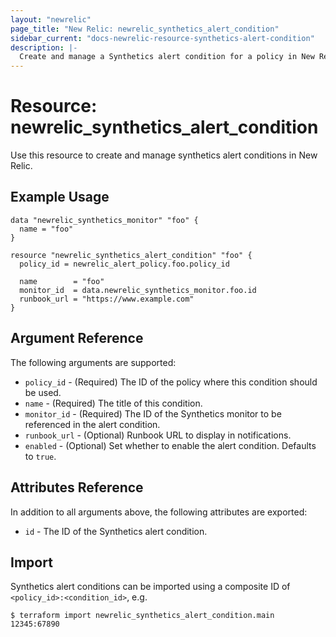 ```yaml
---
layout: "newrelic"
page_title: "New Relic: newrelic_synthetics_alert_condition"
sidebar_current: "docs-newrelic-resource-synthetics-alert-condition"
description: |-
  Create and manage a Synthetics alert condition for a policy in New Relic.
---
```


# Resource: newrelic\_synthetics\_alert\_condition

Use this resource to create and manage synthetics alert conditions in New Relic.

## Example Usage

```hcl
data "newrelic_synthetics_monitor" "foo" {
  name = "foo"
}

resource "newrelic_synthetics_alert_condition" "foo" {
  policy_id = newrelic_alert_policy.foo.policy_id

  name        = "foo"
  monitor_id  = data.newrelic_synthetics_monitor.foo.id
  runbook_url = "https://www.example.com"
}
```

## Argument Reference

The following arguments are supported:

  * `policy_id` - (Required) The ID of the policy where this condition should be used.
  * `name` - (Required) The title of this condition.
  * `monitor_id` - (Required) The ID of the Synthetics monitor to be referenced in the alert condition. 
  * `runbook_url` - (Optional) Runbook URL to display in notifications.
  * `enabled` - (Optional) Set whether to enable the alert condition. Defaults to `true`.

## Attributes Reference

In addition to all arguments above, the following attributes are exported:

  * `id` - The ID of the Synthetics alert condition.


## Import

Synthetics alert conditions can be imported using a composite ID of `<policy_id>:<condition_id>`, e.g.

```
$ terraform import newrelic_synthetics_alert_condition.main 12345:67890
```